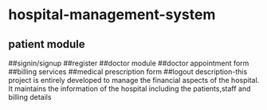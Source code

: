 # hospital-management-system
## patient module
##signin/signup
##register
##doctor module
##doctor appointment form
##billing services
##medical prescription form
##logout
description-this project is entirely developed to manage the financial aspects of the hospital.
It maintains the information of the hospital including the patients,staff and billing details
